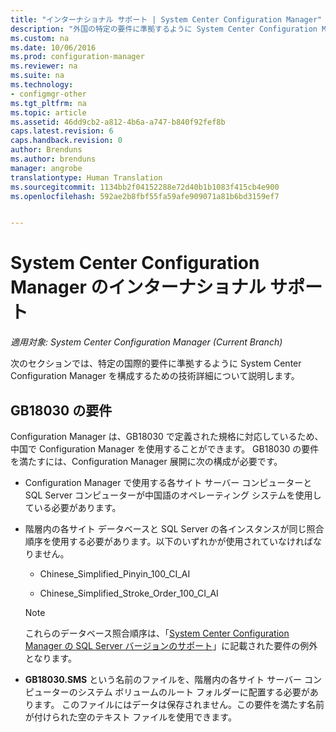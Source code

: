 ```yaml
---
title: "インターナショナル サポート | System Center Configuration Manager"
description: "外国の特定の要件に準拠するように System Center Configuration Manager を構成します。"
ms.custom: na
ms.date: 10/06/2016
ms.prod: configuration-manager
ms.reviewer: na
ms.suite: na
ms.technology:
- configmgr-other
ms.tgt_pltfrm: na
ms.topic: article
ms.assetid: 46dd9cb2-a812-4b6a-a747-b840f92fef8b
caps.latest.revision: 6
caps.handback.revision: 0
author: Brenduns
ms.author: brenduns
manager: angrobe
translationtype: Human Translation
ms.sourcegitcommit: 1134bb2f04152288e72d40b1b1083f415cb4e900
ms.openlocfilehash: 592ae2b8fbf55fa59afe909071a81b6bd3159ef7


---
```

# <a name="international-support-in-system-center-configuration-manager"></a>System Center Configuration Manager のインターナショナル サポート

*適用対象: System Center Configuration Manager (Current Branch)*

次のセクションでは、特定の国際的要件に準拠するように System Center Configuration Manager を構成するための技術詳細について説明します。  

## <a name="gb18030-requirements"></a>GB18030 の要件  
 Configuration Manager は、GB18030 で定義された規格に対応しているため、中国で Configuration Manager を使用することができます。 GB18030 の要件を満たすには、Configuration Manager 展開に次の構成が必要です。  

-   Configuration Manager で使用する各サイト サーバー コンピューターと SQL Server コンピューターが中国語のオペレーティング システムを使用している必要があります。  

-   階層内の各サイト データベースと SQL Server の各インスタンスが同じ照合順序を使用する必要があります。以下のいずれかが使用されていなければなりません。  

    -   Chinese_Simplified_Pinyin_100_CI_AI  

    -   Chinese_Simplified_Stroke_Order_100_CI_AI  

    > [!NOTE]  
    >  これらのデータベース照合順序は、「[System Center Configuration Manager の SQL Server バージョンのサポート](../../../core/plan-design/configs/support-for-sql-server-versions.md)」に記載された要件の例外となります。  

-   **GB18030.SMS** という名前のファイルを、階層内の各サイト サーバー コンピューターのシステム ボリュームのルート フォルダーに配置する必要があります。 このファイルにはデータは保存されません。この要件を満たす名前が付けられた空のテキスト ファイルを使用できます。  



<!--HONumber=Nov16_HO1-->



